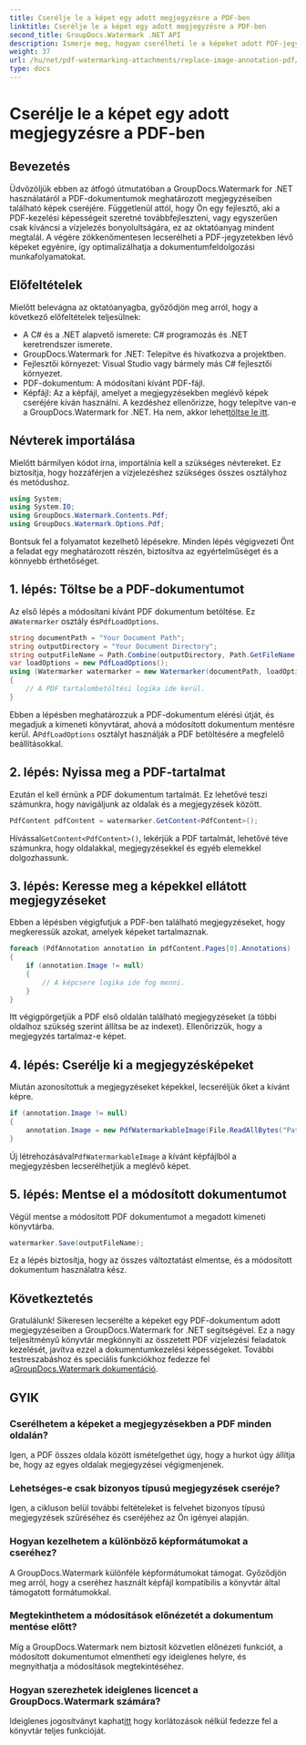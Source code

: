 ```yaml
---
title: Cserélje le a képet egy adott megjegyzésre a PDF-ben
linktitle: Cserélje le a képet egy adott megjegyzésre a PDF-ben
second_title: GroupDocs.Watermark .NET API
description: Ismerje meg, hogyan cserélheti le a képeket adott PDF-jegyzetekben a GroupDocs.Watermark for .NET segítségével. Ez a részletes útmutató a dokumentumok betöltésétől a változtatások mentéséig mindenre kiterjed.
weight: 37
url: /hu/net/pdf-watermarking-attachments/replace-image-annotation-pdf/
type: docs
---
```

# Cserélje le a képet egy adott megjegyzésre a PDF-ben

## Bevezetés
Üdvözöljük ebben az átfogó útmutatóban a GroupDocs.Watermark for .NET használatáról a PDF-dokumentumok meghatározott megjegyzéseiben található képek cseréjére. Függetlenül attól, hogy Ön egy fejlesztő, aki a PDF-kezelési képességeit szeretné továbbfejleszteni, vagy egyszerűen csak kíváncsi a vízjelezés bonyolultságára, ez az oktatóanyag mindent megtalál. A végére zökkenőmentesen lecserélheti a PDF-jegyzetekben lévő képeket egyénire, így optimalizálhatja a dokumentumfeldolgozási munkafolyamatokat.
## Előfeltételek
Mielőtt belevágna az oktatóanyagba, győződjön meg arról, hogy a következő előfeltételek teljesülnek:
- A C# és a .NET alapvető ismerete: C# programozás és .NET keretrendszer ismerete.
- GroupDocs.Watermark for .NET: Telepítve és hivatkozva a projektben.
- Fejlesztői környezet: Visual Studio vagy bármely más C# fejlesztői környezet.
- PDF-dokumentum: A módosítani kívánt PDF-fájl.
- Képfájl: Az a képfájl, amelyet a megjegyzésekben meglévő képek cseréjére kíván használni.
 A kezdéshez ellenőrizze, hogy telepítve van-e a GroupDocs.Watermark for .NET. Ha nem, akkor lehet[töltse le itt](https://releases.groupdocs.com/Watermark/net/).
## Névterek importálása
Mielőtt bármilyen kódot írna, importálnia kell a szükséges névtereket. Ez biztosítja, hogy hozzáférjen a vízjelezéshez szükséges összes osztályhoz és metódushoz.
```csharp
using System;
using System.IO;
using GroupDocs.Watermark.Contents.Pdf;
using GroupDocs.Watermark.Options.Pdf;
```
Bontsuk fel a folyamatot kezelhető lépésekre. Minden lépés végigvezeti Önt a feladat egy meghatározott részén, biztosítva az egyértelműséget és a könnyebb érthetőséget.
## 1. lépés: Töltse be a PDF-dokumentumot
 Az első lépés a módosítani kívánt PDF dokumentum betöltése. Ez a`Watermarker` osztály és`PdfLoadOptions`.

```csharp
string documentPath = "Your Document Path";
string outputDirectory = "Your Document Directory";
string outputFileName = Path.Combine(outputDirectory, Path.GetFileName(documentPath));
var loadOptions = new PdfLoadOptions();
using (Watermarker watermarker = new Watermarker(documentPath, loadOptions))
{
    // A PDF tartalombetöltési logika ide kerül.
}
```
 Ebben a lépésben meghatározzuk a PDF-dokumentum elérési útját, és megadjuk a kimeneti könyvtárat, ahová a módosított dokumentum mentésre kerül. A`PdfLoadOptions` osztályt használják a PDF betöltésére a megfelelő beállításokkal.
## 2. lépés: Nyissa meg a PDF-tartalmat
Ezután el kell érnünk a PDF dokumentum tartalmát. Ez lehetővé teszi számunkra, hogy navigáljunk az oldalak és a megjegyzések között.

```csharp
PdfContent pdfContent = watermarker.GetContent<PdfContent>();
```
 Hívással`GetContent<PdfContent>()`, lekérjük a PDF tartalmát, lehetővé téve számunkra, hogy oldalakkal, megjegyzésekkel és egyéb elemekkel dolgozhassunk.
## 3. lépés: Keresse meg a képekkel ellátott megjegyzéseket
Ebben a lépésben végigfutjuk a PDF-ben található megjegyzéseket, hogy megkeressük azokat, amelyek képeket tartalmaznak.

```csharp
foreach (PdfAnnotation annotation in pdfContent.Pages[0].Annotations)
{
    if (annotation.Image != null)
    {
        // A képcsere logika ide fog menni.
    }
}
```
Itt végigpörgetjük a PDF első oldalán található megjegyzéseket (a többi oldalhoz szükség szerint állítsa be az indexet). Ellenőrizzük, hogy a megjegyzés tartalmaz-e képet.
## 4. lépés: Cserélje ki a megjegyzésképeket
Miután azonosítottuk a megjegyzéseket képekkel, lecseréljük őket a kívánt képre.

```csharp
if (annotation.Image != null)
{
    annotation.Image = new PdfWatermarkableImage(File.ReadAllBytes("Path to Your Image File"));
}
```
 Új létrehozásával`PdfWatermarkableImage` a kívánt képfájlból a megjegyzésben lecserélhetjük a meglévő képet.
## 5. lépés: Mentse el a módosított dokumentumot
Végül mentse a módosított PDF dokumentumot a megadott kimeneti könyvtárba.

```csharp
watermarker.Save(outputFileName);
```
Ez a lépés biztosítja, hogy az összes változtatást elmentse, és a módosított dokumentum használatra kész.
## Következtetés
Gratulálunk! Sikeresen lecserélte a képeket egy PDF-dokumentum adott megjegyzéseiben a GroupDocs.Watermark for .NET segítségével. Ez a nagy teljesítményű könyvtár megkönnyíti az összetett PDF vízjelezési feladatok kezelését, javítva ezzel a dokumentumkezelési képességeket. További testreszabáshoz és speciális funkciókhoz fedezze fel a[GroupDocs.Watermark dokumentáció](https://tutorials.groupdocs.com/Watermark/net/).
## GYIK
### Cserélhetem a képeket a megjegyzésekben a PDF minden oldalán?
Igen, a PDF összes oldala között ismételgethet úgy, hogy a hurkot úgy állítja be, hogy az egyes oldalak megjegyzései végigmenjenek.
### Lehetséges-e csak bizonyos típusú megjegyzések cseréje?
Igen, a cikluson belül további feltételeket is felvehet bizonyos típusú megjegyzések szűréséhez és cseréjéhez az Ön igényei alapján.
### Hogyan kezelhetem a különböző képformátumokat a cseréhez?
A GroupDocs.Watermark különféle képformátumokat támogat. Győződjön meg arról, hogy a cseréhez használt képfájl kompatibilis a könyvtár által támogatott formátumokkal.
### Megtekinthetem a módosítások előnézetét a dokumentum mentése előtt?
Míg a GroupDocs.Watermark nem biztosít közvetlen előnézeti funkciót, a módosított dokumentumot elmentheti egy ideiglenes helyre, és megnyithatja a módosítások megtekintéséhez.
### Hogyan szerezhetek ideiglenes licencet a GroupDocs.Watermark számára?
 Ideiglenes jogosítványt kaphat[itt](https://purchase.groupdocs.com/temporary-license/) hogy korlátozások nélkül fedezze fel a könyvtár teljes funkcióját.